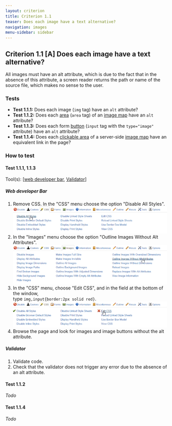 ```yaml
---
layout: criterion
title: Criterion 1.1
teaser: Does each image have a text alternative?
navigation: images
menu-sidebar: sidebar
---
```


## Criterion 1.1 [A] Does each image have a text alternative?

All images must have an alt attribute, which is due to the fact that in the absence of this attribute, a screen reader returns the path or name of the source file, which makes no sense to the user.

### Tests

*   **Test 1.1.1:** Does each image (`img` tag) have an `alt` attribute?
*   **Test 1.1.2:** Does each [area](../glossary.html#area-of-an-image-map) (`area` tag) of an [image map](../glossary.html#image-map) have an `alt` attribute?
*   **Test 1.1.3:** Does each form [button](../glossary.html#button-form) (`input` tag with the `type="image"` attribute) have an `alt` attribute?
*   **Test 1.1.4:** Does each [clickable area](../glossary.html#area-clickable) of a server-side [image map](../glossary.html#image-map) have an equivalent link in the page?

### How to test

#### Test 1.1.1, 1.1.3

Tool(s): [[web developer bar](../tools.html#web-developer-bar), [Validator](../tools.html#w3c-markup-validation-service)]

##### Web developer Bar

1. Remove CSS. In the "CSS" menu choose the option "Disable All Styles".
    ![](../img/wdb-css.png)
2. In the "Images" menu choose the option "Outline Images Without Alt Attributes".
    ![](../img/wdb-alt.png)
3. In the "CSS" menu, choose "Edit CSS", and in the field at the bottom of the window,<br>type `img,input{border:2px solid red}`.
    ![](../img/wdb-css-edit.png)
4. Browse the page and look for images and image buttons without the alt attribute.

##### Validator

1. Validate code.
2. Check that the validator does not trigger any error due to the absence of an alt attribute.

#### Test 1.1.2

*Todo*

#### Test 1.1.4

*Todo*
